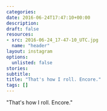 ```yaml
---
categories:
date: 2016-06-24T17:47:10+00:00
description:
draft: false
resources:
- src: 2016-06-24_17-47-10_UTC.jpg
  name: "header"
layout: instagram
options:
  unlisted: false
stories:
subtitle:
title: "That's how I roll. Encore."
tags: []
---
```


"That's how I roll. Encore."
